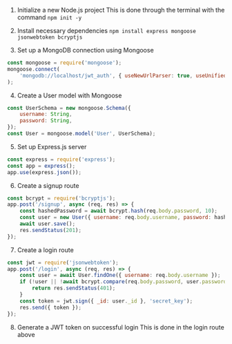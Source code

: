 1. Initialize a new Node.js project
This is done through the terminal with the command `npm init -y`

2. Install necessary dependencies
`npm install express mongoose jsonwebtoken bcryptjs`

3. Set up a MongoDB connection using Mongoose

```js
const mongoose = require('mongoose');
mongoose.connect(
    'mongodb://localhost/jwt_auth', { useNewUrlParser: true, useUnifiedTopology: true }
);
```

4. Create a User model with Mongoose

```js
const UserSchema = new mongoose.Schema({
    username: String,
    password: String,
});
const User = mongoose.model('User', UserSchema);
```

5. Set up Express.js server

```js
const express = require('express');
const app = express();
app.use(express.json());
```

6. Create a signup route

```js
const bcrypt = require('bcryptjs');
app.post('/signup', async (req, res) => {
    const hashedPassword = await bcrypt.hash(req.body.password, 10);
    const user = new User({ username: req.body.username, password: hashedPassword });
    await user.save();
    res.sendStatus(201);
});
```


7. Create a login route

```js
const jwt = require('jsonwebtoken');
app.post('/login', async (req, res) => {
    const user = await User.findOne({ username: req.body.username });
    if (!user || !await bcrypt.compare(req.body.password, user.password)) {
        return res.sendStatus(401);
    }
    const token = jwt.sign({ _id: user._id }, 'secret_key');
    res.send({ token });
});
```

8. Generate a JWT token on successful login
This is done in the login route above


